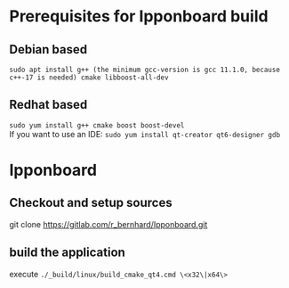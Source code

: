 # Prerequisites for Ipponboard build
## Debian based
`sudo apt install g++ (the minimum gcc-version is gcc 11.1.0, because c++-17 is needed) cmake libboost-all-dev`

## Redhat based
`sudo yum install g++ cmake boost boost-devel`  
If you want to use an IDE: `sudo yum install qt-creator qt6-designer gdb`

# Ipponboard
## Checkout and setup sources
git clone https://gitlab.com/r_bernhard/Ipponboard.git

## build the application
execute `./_build/linux/build_cmake_qt4.cmd \<x32\|x64\>`
